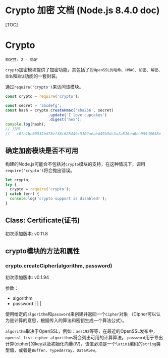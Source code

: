 # Crypto 加密 文档 (Node.js 8.4.0 doc)

[TOC]

# Crypto

`稳定性: 2 - 稳定 `

`crypto`加密模块提供了加密功能，其包括了对`OpenSSL的哈希`、`HMAC`、`加密`、`解密`、`签名`和`验证`功能的一套封装。

通过`require('crypto')`来访问该模块。

```javascript
const crypto = require('crypto');

const secret = 'abcdefg';
const hash = crypto.createHmac('sha256', secret)
                   .update('I love cupcakes')
                   .digest('hex');
console.log(hash);
// 打印
//   c0fa1bc00531bd78ef38c628449c5102aeabd49b5dc3a2a516ea6ea959d6658e
```

## 确定加密模块是否不可用

构建的Node.js可能会不包括对`crypto`模块的支持，在这种情况下，调用`require('crypto')`将会抛出错误。

```javascript
let crypto;
try {
  crypto = require('crypto');
} catch (err) {
  console.log('crypto support is disabled!');
}
```

## Class: Certificate(证书)

初次添加版本: v0.11.8

## crypto模块的方法和属性

### crypto.createCipher(algorithm, password)

初次添加版本: v0.1.94

参数：
- algorithm <string>
- password <string> | <Buffer> | <TypedArray> | <DataView>

使用给定的`algorithm`和`password`来创建并返回一个`Cipher`对象
（Cipher可以认为是计算的意思，根据传入的算法和密钥生成一个算法公式）。

`algorithm`取决于OpenSSL，例如：`aes192`等等，在最近的OpenSSL发布中，`openssl list-cipher-algorithms`将会列出可用的计算算法。
`password`用于导出计算(cipher)的key以及初始化向量(IV)，该值必须是一个`latin1`编码的`string`类型值，或者是`Buffer`、`TypedArray`、`DataView`。

